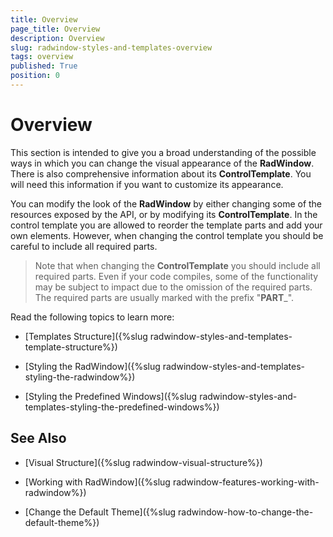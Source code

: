 ```yaml
---
title: Overview
page_title: Overview
description: Overview
slug: radwindow-styles-and-templates-overview
tags: overview
published: True
position: 0
---
```


# Overview

This section is intended to give you a broad understanding of the possible ways in which you can change the visual appearance of the __RadWindow__. There is also comprehensive information about its __ControlTemplate__. You will need this information if you want to customize its appearance. 

You can modify the look of the __RadWindow__ by either changing some of the resources exposed by the API, or by modifying its __ControlTemplate__. In the control template you are allowed to reorder the template parts and add your own elements. However, when changing the control template you should be careful to include all required parts.

>Note that when changing the __ControlTemplate__ you should include all required parts. Even if your code compiles, some of the functionality may be subject to impact due to the omission of the required parts. The required parts are usually marked with the prefix "__PART___".

Read the following topics to learn more:

* [Templates Structure]({%slug radwindow-styles-and-templates-template-structure%})

* [Styling the RadWindow]({%slug radwindow-styles-and-templates-styling-the-radwindow%})

* [Styling the Predefined Windows]({%slug radwindow-styles-and-templates-styling-the-predefined-windows%})

## See Also

 * [Visual Structure]({%slug radwindow-visual-structure%})

 * [Working with RadWindow]({%slug radwindow-features-working-with-radwindow%})

 * [Change the Default Theme]({%slug radwindow-how-to-change-the-default-theme%})
